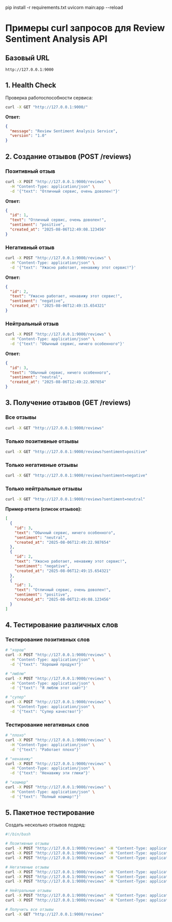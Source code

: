 pip install -r requirements.txt
uvicorn main:app --reload

# Примеры curl запросов для Review Sentiment Analysis API

## Базовый URL
```
http://127.0.0.1:9000
```

## 1. Health Check
Проверка работоспособности сервиса:

```bash
curl -X GET "http://127.0.0.1:9000/"
```

**Ответ:**
```json
{
  "message": "Review Sentiment Analysis Service",
  "version": "1.0"
}
```

## 2. Создание отзывов (POST /reviews)

### Позитивный отзыв
```bash
curl -X POST "http://127.0.0.1:9000/reviews" \
  -H "Content-Type: application/json" \
  -d '{"text": "Отличный сервис, очень доволен!"}'
```

**Ответ:**
```json
{
  "id": 1,
  "text": "Отличный сервис, очень доволен!",
  "sentiment": "positive",
  "created_at": "2025-08-06T12:49:08.123456"
}
```

### Негативный отзыв
```bash
curl -X POST "http://127.0.0.1:9000/reviews" \
  -H "Content-Type: application/json" \
  -d '{"text": "Ужасно работает, ненавижу этот сервис!"}'
```

**Ответ:**
```json
{
  "id": 2,
  "text": "Ужасно работает, ненавижу этот сервис!",
  "sentiment": "negative",
  "created_at": "2025-08-06T12:49:15.654321"
}
```

### Нейтральный отзыв
```bash
curl -X POST "http://127.0.0.1:9000/reviews" \
  -H "Content-Type: application/json" \
  -d '{"text": "Обычный сервис, ничего особенного"}'
```

**Ответ:**
```json
{
  "id": 3,
  "text": "Обычный сервис, ничего особенного",
  "sentiment": "neutral",
  "created_at": "2025-08-06T12:49:22.987654"
}
```

## 3. Получение отзывов (GET /reviews)

### Все отзывы
```bash
curl -X GET "http://127.0.0.1:9000/reviews"
```

### Только позитивные отзывы
```bash
curl -X GET "http://127.0.0.1:9000/reviews?sentiment=positive"
```

### Только негативные отзывы
```bash
curl -X GET "http://127.0.0.1:9000/reviews?sentiment=negative"
```

### Только нейтральные отзывы
```bash
curl -X GET "http://127.0.0.1:9000/reviews?sentiment=neutral"
```

**Пример ответа (список отзывов):**
```json
[
  {
    "id": 3,
    "text": "Обычный сервис, ничего особенного",
    "sentiment": "neutral",
    "created_at": "2025-08-06T12:49:22.987654"
  },
  {
    "id": 2,
    "text": "Ужасно работает, ненавижу этот сервис!",
    "sentiment": "negative",
    "created_at": "2025-08-06T12:49:15.654321"
  },
  {
    "id": 1,
    "text": "Отличный сервис, очень доволен!",
    "sentiment": "positive",
    "created_at": "2025-08-06T12:49:08.123456"
  }
]
```

## 4. Тестирование различных слов

### Тестирование позитивных слов
```bash
# "хорош"
curl -X POST "http://127.0.0.1:9000/reviews" \
  -H "Content-Type: application/json" \
  -d '{"text": "Хороший продукт"}'

# "люблю"
curl -X POST "http://127.0.0.1:9000/reviews" \
  -H "Content-Type: application/json" \
  -d '{"text": "Я люблю этот сайт"}'

# "супер"
curl -X POST "http://127.0.0.1:9000/reviews" \
  -H "Content-Type: application/json" \
  -d '{"text": "Супер качество!"}'
```

### Тестирование негативных слов
```bash
# "плохо"
curl -X POST "http://127.0.0.1:9000/reviews" \
  -H "Content-Type: application/json" \
  -d '{"text": "Работает плохо"}'

# "ненавижу"
curl -X POST "http://127.0.0.1:9000/reviews" \
  -H "Content-Type: application/json" \
  -d '{"text": "Ненавижу эти глюки"}'

# "кошмар"
curl -X POST "http://127.0.0.1:9000/reviews" \
  -H "Content-Type: application/json" \
  -d '{"text": "Полный кошмар!"}'
```

## 5. Пакетное тестирование

Создать несколько отзывов подряд:

```bash
#!/bin/bash

# Позитивные отзывы
curl -X POST "http://127.0.0.1:9000/reviews" -H "Content-Type: application/json" -d '{"text": "Отличная работа!"}'
curl -X POST "http://127.0.0.1:9000/reviews" -H "Content-Type: application/json" -d '{"text": "Мне нравится интерфейс"}'
curl -X POST "http://127.0.0.1:9000/reviews" -H "Content-Type: application/json" -d '{"text": "Супер сервис!"}'

# Негативные отзывы
curl -X POST "http://127.0.0.1:9000/reviews" -H "Content-Type: application/json" -d '{"text": "Ужасно медленно"}'
curl -X POST "http://127.0.0.1:9000/reviews" -H "Content-Type: application/json" -d '{"text": "Не нравится дизайн"}'
curl -X POST "http://127.0.0.1:9000/reviews" -H "Content-Type: application/json" -d '{"text": "Плохо работает"}'

# Нейтральные отзывы
curl -X POST "http://127.0.0.1:9000/reviews" -H "Content-Type: application/json" -d '{"text": "Обычный сайт"}'
curl -X POST "http://127.0.0.1:9000/reviews" -H "Content-Type: application/json" -d '{"text": "Стандартный функционал"}'

# Получить все отзывы
curl -X GET "http://127.0.0.1:9000/reviews"

